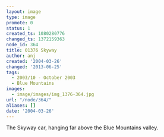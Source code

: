 ```yaml
---
layout: image
type: image
promote: 0
status: 1
created_ts: 1080280776
changed_ts: 1372159363
node_id: 364
title: 01376 Skyway
author: anj
created: '2004-03-26'
changed: '2013-06-25'
tags:
  - 2003/10 - October 2003
  - Blue Mountains
images:
  - image/images/img_1376-364.jpg
url: "/node/364/"
aliases: []
date: '2004-03-26'
---
```

The Skyway car, hanging far above the Blue Mountains valley.
